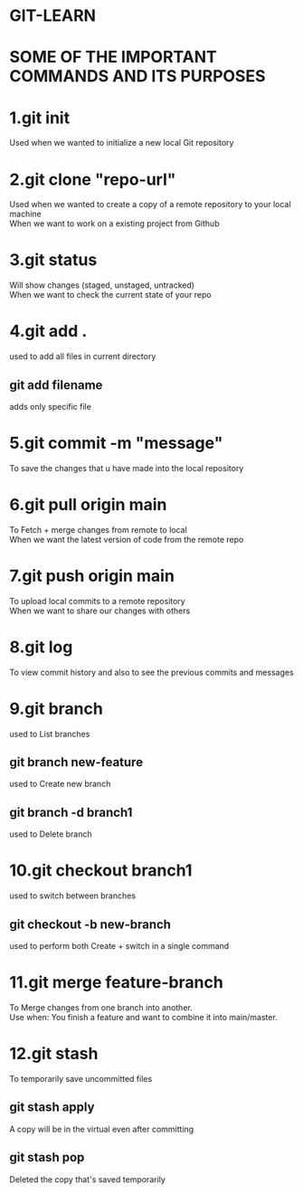 # GIT-LEARN
  SOME OF THE IMPORTANT COMMANDS AND ITS PURPOSES
=====================================================================================

<h1>1.git init</h1>
  Used when we wanted to initialize a new local Git repository
<h1>2.git clone "repo-url" </h1>
  Used when we wanted to create a copy of a remote repository to your local machine<br>
  When we want to work on a existing project from Github
<h1>3.git status</h1>
  Will show changes (staged, unstaged, untracked)<br>
  When we want to check the current state of your repo
<h1>4.git add .</h1>
    used to add all files in current directory
<h2>git add filename</h2>
    adds only specific file
<h1>5.git commit -m "message"</h1>
  To save the changes that u have made into the local repository
<h1>6.git pull origin main</h1>
  To Fetch + merge changes from remote to local<br>
  When we want the latest version of code from the remote repo
<h1>7.git push origin main</h1>
  To upload local commits to a remote repository<br>
  When we want to share our changes with others
<h1>8.git log</h1>
   To view commit history and also to see the previous commits and messages
<h1>9.git branch </h1>used to List branches
  <h2>git branch new-feature</h2>used to Create new branch<br>
  <h2>git branch -d branch1</h2>used to Delete branch
<h1>10.git checkout branch1 </h1>
  used to switch between branches
  <h2>git checkout -b new-branch</h2>used to perform both Create + switch in a single command
<h1>11.git merge feature-branch</h1>
  To Merge changes from one branch into another.<br>
  Use when: You finish a feature and want to combine it into main/master.
<h1>12.git stash</h1>To temporarily save uncommitted files<br>
  <h2>git stash apply</h2>A copy will be in the virtual even after committing<br>
  <h2>git stash pop</h2>Deleted the copy that's saved temporarily

